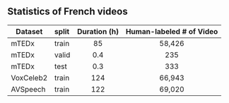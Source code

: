 ## Statistics of French videos


| Dataset        | split  | Duration (h)  |  Human-labeled # of Video      |
|--------------|:----------|:------------------:|:-----------------:|
| mTEDx |       train        |        85           |    58,426    |
| mTEDx |       valid        |         0.4         |    235    | 
| mTEDx |       test        |          0.3       |    333    | 
| VoxCeleb2 |       train        |        124           |    66,943    | 
| AVSpeech |       train        |        122           |    69,020    | 

